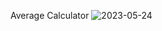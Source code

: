 Average Calculator
![2023-05-24](https://github.com/user-attachments/assets/50547cc0-2527-4eda-a3e8-92f817071668)
